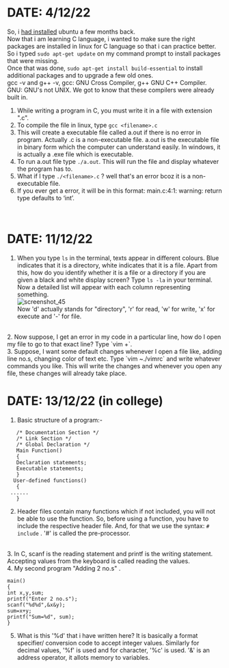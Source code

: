 # DATE: 4/12/22
So, i [had installed](https://ubuntu.com/tutorials/install-ubuntu-on-wsl2-on-windows-10#2-install-wsl) ubuntu a few months back. </br>
Now that i am learning C language, i wanted to make sure the right packages are installed in linux for C language so that i can practice better. </br>
So i typed `sudo apt-get update` on my command prompt to install packages that were missing. </br>
Once that was done, `sudo apt-get install build-essential` to install additional packages and to upgrade a few old ones. </br>
gcc -v and g++ -v, gcc: GNU Cross Compiler, g++ GNU C++ Compiler. GNU: GNU's not UNIX. We got to know that these compilers were already built in. </br>


1. While writing a program in C, you must write it in a file with extension ".c". 
2. To compile the file in linux, type `gcc <filename>.c`
3. This will create a executable file called a.out if there is no error in program. Actually <filename>.c is a non-executable file. a.out is the executable file in binary form which the computer can understand easily. In windows, it is actually a .exe file which is executable.
4. To run a.out file type `./a.out`. This will run the file and display whatever the program has to.
5. What if I type `./<filename>.c` ? well that's an error bcoz it is a non-executable file. 
6. If you ever get a error, it will be in this format: main.c:4:1: warning: return type defaults to ‘int’.
  </br>
  
# DATE: 11/12/22
1. When you type `ls` in the terminal, texts appear in different colours. Blue indicates that it is a directory, white indicates that it is a file. Apart from this, how do you identify whether it is a file or a directory if you are given a black and white display screen? Type `ls -la` in your terminal. Now a detailed list will appear with each column representing something. </br>
![screenshot_45](https://user-images.githubusercontent.com/114285027/207869899-807c6ae5-ac40-461c-9470-d4a38e3735f6.png) </br>
Now 'd' actually stands for "directory", 'r' for read, 'w' for write, 'x' for execute and '-' for file.
</br>
2. Now suppose, I get an error in my code in a particular line, how do I open my file to go to that exact line? Type `vim <filename> +<line number>`. 
</br>
3. Suppose, I want some default changes whenever I open a file like, adding line no.s, changing color of text etc. Type `vim ~./vimrc` and write whatever commands you like. This will write the changes and whenever you open any file, these changes will already take place.
</br>


# DATE: 13/12/22 (in college)
1. Basic structure of a program:- 
```
   /* Documentation Section */
   /* Link Section */
   /* Global Declaration */
   Main Function()
   {
   Declaration statements; 
   Executable statements;
   }
  User-defined functions()
   {
 ......
   }      
 ```
2. Header files contain many functions which if not included, you will not be able to use the function. So, before using a function, you have to include the respective header file. And, for that we use the syntax: `# include` . '#' is called the pre-processor. 
</br>
3. In C, scanf is the reading statement and printf is the writing statement. Accepting values from the keyboard is called reading the values. 
</br>
4. My second program "Adding 2 no.s" .</br>
 
   ```# include <stdio.h> 
   main()   
   {   
   int x,y,sum;    
   printf("Enter 2 no.s");   
   scanf("%d%d",&x&y);   
   sum=x+y;   
   printf("Sum=%d", sum);   
   }   
   ```
   5. What is this '%d' that i have written here? It is basically a format specifier/ conversion code to accept integer values. Similarly for decimal values, '%f' is used and for character, '%c' is used. '&' is an address operator, it allots memory to variables. 
